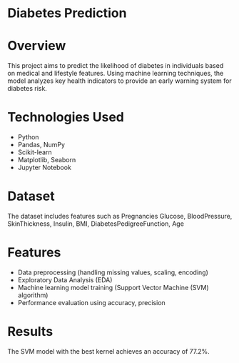 # Diabetes Prediction
# Overview
This project aims to predict the likelihood of diabetes in individuals based on medical and lifestyle features. Using machine learning techniques, the model analyzes key health indicators to provide an early warning system for diabetes risk.
# Technologies Used
- Python
- Pandas, NumPy
- Scikit-learn
- Matplotlib, Seaborn
- Jupyter Notebook
# Dataset
The dataset includes features such as Pregnancies	Glucose, BloodPressure, SkinThickness, Insulin,	BMI, DiabetesPedigreeFunction, Age
# Features
- Data preprocessing (handling missing values, scaling, encoding)
- Exploratory Data Analysis (EDA)
- Machine learning model training (Support Vector Machine (SVM) algorithm)
- Performance evaluation using accuracy, precision
# Results
The SVM model with the best kernel achieves an accuracy of 77.2%.

